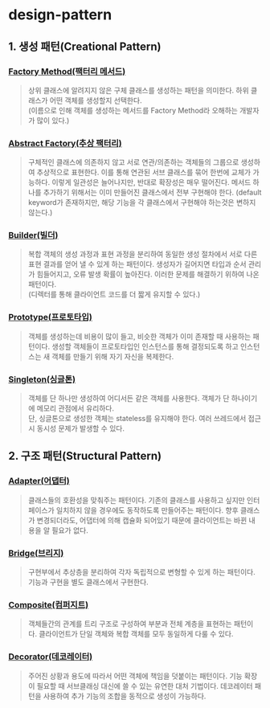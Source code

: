 # design-pattern

## 1. 생성 패턴(Creational Pattern)

### [Factory Method(팩터리 메서드)](src/creational/FactoryMethod.java)

> 상위 클래스에 알려지지 않은 구체 클래스를 생성하는 패턴을 의미한다. 하위 클래스가 어떤 객체를 생성할지 선택한다.   
> (이름으로 인해 객체를 생성하는 메서드를 Factory Method라 오해하는 개발자가 많이 있다.)

### [Abstract Factory(추상 팩터리)](src/creational/AbstractFactory.java)

> 구체적인 클래스에 의존하지 않고 서로 연관/의존하는 객체들의 그룹으로 생성하여 추상적으로 표현한다.
> 이를 통해 연관된 서브 클래스를 묶어 한번에 교체가 가능하다. 이렇게 일관성은 늘어나지만, 반대로 확장성은 매우 떨어진다.
> 메서드 하나를 추가하기 위해서는 이미 만들어진 클래스에서 전부 구현해야 한다. (default keyword가 존재하지만, 해당 기능을 각 클래스에서 구현해야 하는것은 변하지 않는다.)
 
### [Builder(빌더)](src/creational/Builder.java)

> 복합 객체의 생성 과정과 표현 과정을 분리하여 동일한 생성 절차에서 서로 다른 표현 결과를 얻어 낼 수 있게 하는 패턴이다. 
> 생성자가 길어지면 타입과 순서 관리가 힘들어지고, 오류 발생 확률이 높아진다. 이러한 문제를 해결하기 위하여 나온 패턴이다.  
> (디렉터를 통해 클라이언트 코드를 더 짧게 유지할 수 있다.)

### [Prototype(프로토타입)](src/creational/Prototype.java)

> 객체를 생성하는데 비용이 많이 들고, 비슷한 객체가 이미 존재할 때 사용하는 패턴이다.
> 생성할 객체들이 프로토타입인 인스턴스를 통해 결정되도록 하고 인스턴스는 새 객체를 만들기 위해 자기 자신을 복제한다.

### [Singleton(싱글톤)](src/creational/Singleton.java)

> 객체를 단 하나만 생성하여 어디서든 같은 객체를 사용한다. 객체가 단 하나이기에 메모리 관점에서 유리하다.  
> 단, 싱글톤으로 생성한 객체는 stateless를 유지해야 한다. 여러 쓰레드에서 접근 시 동시성 문제가 발생할 수 있다.

## 2. 구조 패턴(Structural Pattern)

### [Adapter(어댑터)](src/structural/Adapter.java)

> 클래스들의 호환성을 맞춰주는 패턴이다. 기존의 클래스를 사용하고 싶지만 인터페이스가 일치하지 않을 경우에도 동작하도록 만들어주는 패턴이다.
> 향후 클래스가 변경되더라도, 어댑터에 의해 캡슐화 되어있기 때문에 클라이언트는 바뀐 내용을 알 필요가 없다.
 
### [Bridge(브리지)](src/structural/Bridge.java)

> 구현부에서 추상층을 분리하여 각자 독립적으로 변형할 수 있게 하는 패턴이다. 기능과 구현을 별도 클래스에서 구현한다.

### [Composite(컴퍼지트)](src/structural/Composite.java)

> 객체들간의 관계를 트리 구조로 구성하여 부분과 전체 계층을 표현하는 패턴이다. 클라이언트가 단일 객체와 복합 객체를 모두 동일하게 다룰 수 있다.

### [Decorator(데코레이터)](src/structural/Decorator.java)
> 주어진 상황과 용도에 따라서 어떤 객체에 책임을 덧붙이는 패턴이다. 기능 확장이 필요할 때 서브클래싱 대신에 쓸 수 있는 유연한 대처 기법이다.
> 데코레이터 패턴을 사용하여 추가 기능의 조합을 동적으로 생성이 가능하다.
